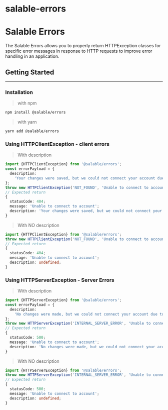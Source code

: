 # salable-errors

# Salable Errors

The Salable Errors allows you to properly return HTTPException classes for specific error messages in response to HTTP requests to improve error handling in an application.

## Getting Started

<hr>

### Installation

> with npm

```bash
npm install @salable/errors
```

> with yarn

```bash
yarn add @salable/errors
```

### Using HTTPClientException - client errors

> With description

```ts
import {HTTPClientException} from '@salable/errors';
const errorPayload = {
  description:
    'Your changes were saved, but we could not connect your account due to a technical issue on our end. Please try connecting again.',
};
throw new HTTPClientException('NOT_FOUND', 'Unable to connect to account', errorPayload);
// Expected return
{
  statusCode: 404;
  message: 'Unable to connect to account';
  description: 'Your changes were saved, but we could not connect your account due to a technical issue on our end. Please try connecting again.';
}
```

> With NO description

```ts
import {HTTPClientException} from '@salable/errors';
throw new HTTPClientException('NOT_FOUND', 'Unable to connect to account');
// Expected return
{
  statusCode: 404;
  message: 'Unable to connect to account';
  description: undefined;
}
```

### Using HTTPServerException - Server Errors

> With description

```ts
import {HTTPServerException} from '@salable/errors';
const errorPayload = {
  description:
    'No changes were made, but we could not connect your account due to a technical issue on our end. Please try connecting again.',
};
throw new HTTPServerException('INTERNAL_SERVER_ERROR', 'Unable to connect to network', errorPayload);
// Expected return
{
  statusCode: 500;
  message: 'Unable to connect to account';
  description: 'No changes were made, but we could not connect your account due to a technical issue on our end. Please try connecting again.';
}
```

> With NO description

```ts
import {HTTPServerException} from '@salable/errors';
throw new HTTPServerException('INTERNAL_SERVER_ERROR', 'Unable to connect to network');
// Expected return
{
  statusCode: 500;
  message: 'Unable to connect to account';
  description: undefined;
}
```
